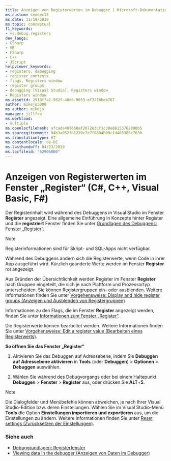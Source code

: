 ```yaml
---
title: Anzeigen von Registerwerten im Debugger | Microsoft-Dokumentation
ms.custom: seodec18
ms.date: 11/19/2018
ms.topic: conceptual
f1_keywords:
- vs.debug.registers
dev_langs:
- CSharp
- VB
- FSharp
- C++
- JScript
helpviewer_keywords:
- registers, debugging
- register contents
- flags, Registers window
- register groups
- debugging [Visual Studio], Registers window
- Registers window
ms.assetid: 2918ffa2-562f-40d6-9053-ef321bbeb767
author: mikejo5000
ms.author: mikejo
manager: jillfra
ms.workload:
- multiple
ms.openlocfilehash: afcada407060af2072e3cf1c30e86153762890b5
ms.sourcegitcommit: 94b3a052fb1229c7e7f8804b09c1d403385c7630
ms.translationtype: HT
ms.contentlocale: de-DE
ms.lasthandoff: 04/23/2019
ms.locfileid: "62906000"
---
```

# <a name="view-register-values-in-the-registers-window-c-c-visual-basic-f"></a>Anzeigen von Registerwerten im Fenster „Register“ (C#, C++, Visual Basic, F#)

Der Registerinhalt wird während des Debuggens in Visual Studio im Fenster **Register** angezeigt. Eine allgemeine Einführung in Konzepte hinter Register und die **registriert** Fenster finden Sie unter [Grundlagen des Debuggens:  Fenster „Register“](../debugger/debugging-basics-registers-window.md).

> [!NOTE]
> Registerinformationen sind für Skript- und SQL-Apps nicht verfügbar.

Während des Debuggens ändern sich die Registerwerte, wenn Code in ihrer App ausgeführt wird. Kürzlich geänderte Werte werden im Fenster **Register** rot angezeigt.

Aus Gründen der Übersichtlichkeit werden Register im Fenster **Register** nach Gruppen eingeteilt, die sich je nach Plattform und Prozessortyp unterscheiden. Sie können Registergruppen ein- oder ausblenden. Weitere Informationen finden Sie unter [Vorgehensweise: Display and hide register groups (Anzeigen und Ausblenden von Registergruppen)](../debugger/how-to-display-and-hide-register-groups.md)

Informationen zu den Flags, die im Fenster **Register** angezeigt werden, finden Sie unter [Informationen zum Fenster „Register“](../debugger/debugging-basics-registers-window.md).

Die Registerwerte können bearbeitet werden. Weitere Informationen finden Sie unter [Vorgehensweise: Edit a register value (Bearbeiten eines Registerwerts)](../debugger/how-to-edit-a-register-value.md).

**So öffnen Sie das Fenster „Register“**

1. Aktivieren Sie das Debuggen auf Adressebene, indem Sie **Debuggen auf Adressebene aktivieren** in **Tools** (oder **Debuggen**) > **Optionen** > **Debuggen** auswählen.

1. Wählen Sie während des Debugvorgangs oder bei einem Haltepunkt **Debuggen** > **Fenster** > **Register** aus, oder drücken Sie **ALT**+**5**.

>[!NOTE]
>Die Dialogfelder und Menübefehle können abweichen, je nach Ihrer Visual Studio-Edition bzw. deren Einstellungen. Wählen Sie im Visual Studio-Menü **Tools** die Option **Einstellungen importieren und exportieren** aus, um die Einstellungen zu ändern. Weitere Informationen finden Sie unter [Reset settings (Zurücksetzen der Einstellungen)](../ide/environment-settings.md#reset-settings).

### <a name="see-also"></a>Siehe auch

- [Debuggrundlagen: Registerfenster](../debugger/debugging-basics-registers-window.md)
- [Viewing data in the debugger (Anzeigen von Daten im Debugger)](../debugger/viewing-data-in-the-debugger.md)
